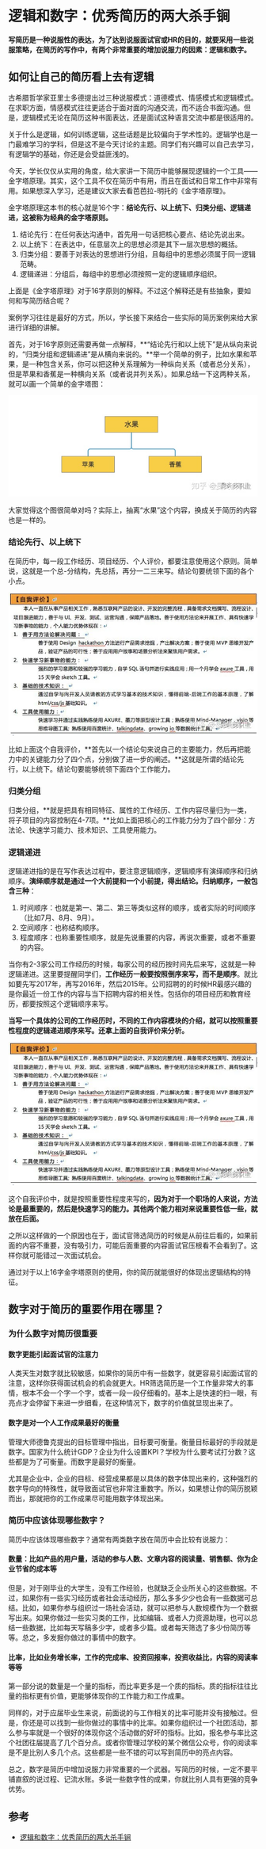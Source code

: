 # 逻辑和数字：优秀简历的两大杀手锏

**写简历是一种说服性的表达，为了达到说服面试官或HR的目的，就要采用一些说服策略，在简历的写作中，有两个非常重要的增加说服力的因素：逻辑和数字。**

## 如何让自己的简历看上去有逻辑

古希腊哲学家亚里士多德提出过三种说服模式：道德模式、情感模式和逻辑模式。在求职方面，情感模式往往更适合于面对面的沟通交流，而不适合书面沟通。但是，逻辑模式无论在简历这种书面表达，还是面试这种语言交流中都是很适用的。

关于什么是逻辑，如何训练逻辑，这些话题是比较偏向于学术性的。逻辑学也是一门最难学习的学科，但是这不是今天讨论的主题。同学们有兴趣可以自己去学习，有逻辑学的基础，你还是会受益匪浅的。

今天，学长仅仅从实用的角度，给大家讲一下简历中能够展现逻辑的一个工具——金字塔原理。其实，这个工具不仅在简历中有用，而且在面试和日常工作中非常有用。如果想深入学习，还是建议大家去看芭芭拉-明托的《金字塔原理》。

金字塔原理这本书的核心就是16个字：**结论先行、以上统下、归类分组、逻辑递进，这被称为经典的金字塔原则。**

1. 结论先行：在任何表达沟通中，首先用一句话把核心要点、结论先说出来。
2. 以上统下：在表达中，任意层次上的思想必须是其下一层次思想的概括。
3. 归类分组：要善于对表达的思想进行分组，且每组中的思想必须属于同一逻辑范畴。
4. 逻辑递进：分组后，每组中的思想必须按照一定的逻辑顺序组织。

上面是《金字塔原理》对于16字原则的解释。不过这个解释还是有些抽象，要如何和写简历结合呢？

案例学习往往是最好的方式，所以，学长接下来结合一些实际的简历案例来给大家进行详细的讲解。

首先，对于16字原则还需要再做一点解释，**“结论先行和以上统下”是从纵向来说的，“归类分组和逻辑递进”是从横向来说的。**举一个简单的例子，比如水果和苹果，是一种包含关系，你可以把这种关系理解为一种纵向关系（或者总分关系），但是苹果和香蕉是一种横向关系（或者说并列关系）。如果总结一下这两种关系，就可以画一个简单的金字塔图：

![简历2](images/简历2.jpeg)

大家觉得这个图很简单对吗？实际上，抽离“水果”这个内容，换成关于简历的内容也是一样的。

### 结论先行、以上统下

在简历中，每一段工作经历、项目经历、个人评价，都要注意使用这个原则。简单说，这就是一个总-分结构，先总括，再分一二三来写。结论句要统领下面的各个小点。

![自我评价](images/自我评价.webp)

比如上面这个自我评价，**首先以一个结论句来说自己的主要能力，然后再把能力中的关键能力分了四个点，分别做了进一步的阐述。**这就是所谓的结论先行，以上统下。结论句要能够统领下面四个工作能力。

### 归类分组

归类分组，**就是把具有相同特征、属性的工作经历、工作内容尽量归为一类，将子项目的内容控制在4-7项。**比如上面把核心的工作能力分为了四个部分：方法论、快速学习能力、技术知识、工具使用能力。

### 逻辑递进

逻辑递进指的是在写作表达过程中，要注意逻辑顺序，逻辑顺序有演绎顺序和归纳顺序。**演绎顺序就是通过一个大前提和一个小前提，得出结论。归纳顺序，一般包含三种**：

1. 时间顺序：也就是第一、第二、第三等类似这样的顺序，或者实际的时间顺序（比如7月、8月、9月）。
2. 空间顺序：也称结构顺序。
3. 程度顺序：也称重要性顺序，就是先说重要的内容，再说次重要，或者不重要的内容。

当你有2-3家公司工作经历的时候，每家公司的经历按时间先后来写，这就是一种逻辑递进。这里要提醒同学们，**工作经历一般要按照倒序来写，而不是顺序**。就比如要先写2017年，再写2016年，然后2015年。公司招聘的的时候HR最感兴趣的是你最近一份工作的内容与当下招聘内容的相关性。包括你的项目经历和教育经历，都要按照这个逻辑顺序来写。

**当写一个具体的公司的工作经历时，不同的工作内容模块的介绍，就可以按照重要性程度的逻辑递进顺序来写。还拿上面的自我评价来分析。**

![自我评价](images/自我评价.webp)

这个自我评价中，就是按照重要性程度来写的，**因为对于一个职场的人来说，方法论是最重要的，然后是快速学习的能力。其他两个能力相对来说重要性低一些，就放在后面。**

之所以这样做的一个原因也在于，面试官筛选简历的时候是从前往后看的，如果前面的内容不重要，没有吸引力，可能后面重要的内容面试官压根看不会看到了。这样你就可能错过一次面试机会。

通过对于以上16字金字塔原则的使用，你的简历就能很好的体现出逻辑结构的特征。

## 数字对于简历的重要作用在哪里？

### 为什么数字对简历很重要

#### 数字更能引起面试官的注意力

人类天生对数字就比较敏感，如果你的简历中有一些数字，就更容易引起面试官的注意，这样你获得面试机会的机会就更大。HR筛选简历是一个工作量非常大的事情，根本不会一个字一个字，或者一段一段仔细看的。基本上是快速的扫一眼，有亮点才会停留下来进一步细看，在这种情况下，数字的价值就显现出来了。

#### 数字是对一个人工作成果最好的衡量

管理大师德鲁克提出的目标管理中指出，目标要可衡量。衡量目标最好的手段就是数字。国家为什么统计GDP？企业为什么设置KPI？学校为什么要考试打分数？这些都是为了可衡量。而数字是最好的衡量。

尤其是企业中，企业的目标、经营成果都是以具体的数字体现出来的，这种强烈的数字导向的特殊性，就导致面试官也非常注重数字。所以，如果想让你的简历脱颖而出，那就把你的工作成果尽可能用数字体现出来。

### 简历中应该体现哪些数字？

简历中应该体现哪些数字？通常有两类数字放在简历中会比较有说服力：

#### 数量：比如产品的用户量，活动的参与人数、文章内容的阅读量、销售额、你为企业节省的成本等

但是，对于刚毕业的大学生，没有工作经验，也就缺乏企业所关心的这些数据。不过，如果你有一些实习经历或者社会活动经历，那么多多少少也会有一些数据可总结。比如，如果你参与组织过一场社会活动，就可以把参与人数规模作为一个数据写出来。如果你做过一些实习类的工作，比如编辑、或者人力资源助理，也可以总结一些数据，比如每天写稿多少字，或者多少篇。或者每天筛选了多少份简历等等。总之，多发掘你做过的事情中的数字。

#### 比率，比如业务增长率，工作的完成率、投资回报率，投资收益比，内容的阅读率等等

第一部分说的数量是一个量的指标，而比率更多是一个质的指标。质的指标往往比量的指标更有价值，更能够体现你的工作能力和工作成果。

同样的，对于应届毕业生来说，前面说的与工作相关的比率可能并没有接触过。但是，你还是可以找到一些你做过的事情中的比率。如果你组织过一个社团活动，那么参与率就是一个很好的体现你这个活动做的好坏的指标。比如，报名参与率比这个社团往届提高了几个百分点。或者你管理过学校的某个微信公众号，你的阅读率是不是比别人多几个点。这些都是一些不错的可以写到简历中的亮点内容。

总之，数字是简历中增加说服力非常重要的一个武器。写简历的时候，一定不要平铺直叙的说过程、记流水账。多说一些数字性的成果，你就比别人具有更强的竞争优势。

## 参考

- [逻辑和数字：优秀简历的两大杀手锏](https://zhuanlan.zhihu.com/p/67776085)
